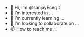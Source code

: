 - 👋 Hi, I’m @sanjayEcegit
- 👀 I’m interested in ...
- 🌱 I’m currently learning ...
- 💞️ I’m looking to collaborate on ...
- 📫 How to reach me ...

<!---
sanjayEcegit/sanjayEcegit is a ✨ special ✨ repository because its `README.md` (this file) appears on your GitHub profile.
You can click the Preview link to take a look at your changes.
--->
